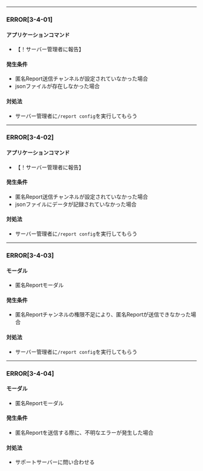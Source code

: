 
---

### ERROR[3-4-01]
#### アプリケーションコマンド
- 【！サーバー管理者に報告】
#### 発生条件
- 匿名Report送信チャンネルが設定されていなかった場合
- jsonファイルが存在しなかった場合
#### 対処法
- サーバー管理者に`/report config`を実行してもらう

---

### ERROR[3-4-02]
#### アプリケーションコマンド
- 【！サーバー管理者に報告】
#### 発生条件
- 匿名Report送信チャンネルが設定されていなかった場合
- jsonファイルにデータが記録されていなかった場合
#### 対処法
- サーバー管理者に`/report config`を実行してもらう

---

### ERROR[3-4-03]
#### モーダル
- 匿名Reportモーダル
#### 発生条件
- 匿名Reportチャンネルの権限不足により、匿名Reportが送信できなかった場合
#### 対処法
- サーバー管理者に`/report config`を実行してもらう

---

### ERROR[3-4-04]
#### モーダル
- 匿名Reportモーダル
#### 発生条件
- 匿名Reportを送信する際に、不明なエラーが発生した場合
#### 対処法
- サポートサーバーに問い合わせる